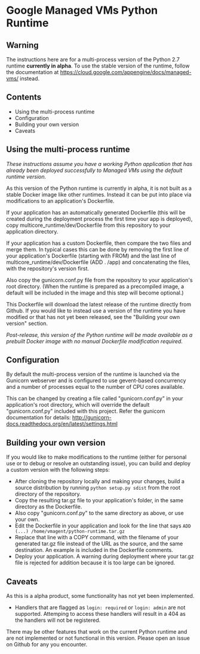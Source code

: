 Google Managed VMs Python Runtime
=================================

Warning
-------
The instructions here are for a multi-process version of the Python 2.7 runtime
**currently in alpha**. To use the stable version of the runtime, follow the
documentation at https://cloud.google.com/appengine/docs/managed-vms/ instead.

Contents
--------
   * Using the multi-process runtime
   * Configuration
   * Building your own version
   * Caveats

Using the multi-process runtime
-------------------------------
*These instructions assume you have a working Python application that has
already been deployed successfully to Managed VMs using the default runtime
version.*

As this version of the Python runtime is currently in alpha, it is not built
as a stable Docker image like other runtimes. Instead it can be put into place
via modifications to an application's Dockerfile.

If your application has an automatically generated Dockerfile (this will be
created during the deployment process the first time your app is deployed),
copy multicore_runtime/dev/Dockerfile from this repository to your application
directory.

If your application has a custom Dockerfile, then compare the two files and
merge them. In typical cases this can be done by removing the first line of your
application's Dockerfile (starting with FROM) and the last line of
multicore_runtime/dev/Dockerfile (ADD . /app) and concatenating the files, with
the repository's version first.

Also copy the gunicorn.conf.py file from the repository to your application's
root directory. (When the runtime is prepared as a precompiled image, a default
will be included in the image and this step will become optional.)

This Dockerfile will download the latest release of the runtime directly from
Github. If you would like to instead use a version of the runtime you have
modified or that has not yet been released, see the "Building your own version"
section.

*Post-release, this version of the Python runtime will be made available as a
prebuilt Docker image with no manual Dockerfile modification required.*

Configuration
-------------
By default the multi-process version of the runtime is launched via the Gunicorn
webserver and is configured to use gevent-based concurrency and a number of
processes equal to the number of CPU cores available.

This can be changed by creating a file called "gunicorn.conf.py" in your
application's root directory, which will override the default
"gunicorn.conf.py" included with this project. Refer the gunicorn
documentation for details:
http://gunicorn-docs.readthedocs.org/en/latest/settings.html

Building your own version
-------------------------
If you would like to make modifications to the runtime (either for personal use
or to debug or resolve an outstanding issue), you can build and deploy a custom
version with the following steps:

- After cloning the repository locally and making your changes, build a source
distribution by running `python setup.py sdist` from the root directory of the
repository.
- Copy the resulting tar.gz file to your application's folder, in the same
directory as the Dockerfile.
- Also copy "gunicorn.conf.py" to the same directory as above, or use your
own.
- Edit the Dockerfile in your application and look for the line that says
`ADD (...) /home/vmagent/python-runtime.tar.gz`
- Replace that line with a COPY command, with the filename of your generated
tar.gz file instead of the URL as the source, and the same destination. An
example is included in the Dockerfile comments.
- Deploy your application. A warning during deployment where your tar.gz file is
rejected for addition because it is too large can be ignored.

Caveats
-------
As this is a alpha product, some functionality has not yet been implemented.

- Handlers that are flagged as `login: required` or `login: admin` are not
supported. Attemping to access these handlers will result in a 404 as the
handlers will not be registered.

There may be other features that work on the current Python runtime and are not
implemented or not functional in this version. Please open an issue on Github
for any you encounter.
